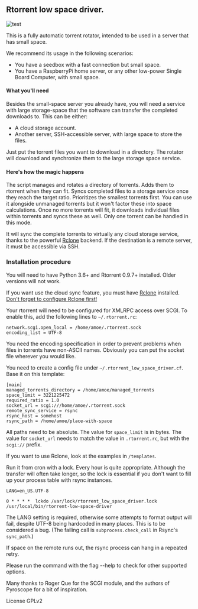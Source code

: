 ## Rtorrent low space driver.

![test](https://github.com/amoe/rtorrent_low_space_driver/actions/workflows/run-test.yml/badge.svg)

This is a fully automatic torrent rotator, intended to be used in a server that has small space.

We recommend its usage in the following scenarios:
- You have a seedbox with a fast connection but small space.
- You have a RaspberryPi home server, or any other low-power Single Board Computer, with small space. 

#### What you'll need
Besides the small-space server you already have, you will need a service with large storage-space that the 
software can transfer the completed downloads to. This can be either:
- A cloud storage account.
- Another server, SSH-accessible server, with large space to store the files.

Just put the torrent files you want to download in a directory. The rotator will download and synchronize 
them to the large storage space service.

#### Here's how the magic happens

The script manages and rotates a directory of torrents.  Adds them to rtorrent
when they can fit.  Syncs completed files to a storage service
once they reach the target ratio.  Prioritizes the smallest torrents first. You
can use it alongside unmanaged torrents but it won't factor these into space
calculations. Once no more torrents will fit, it downloads individual files
within torrents and syncs these as well.  Only one torrent can be handled in
this mode.

It will sync the complete torrents to virtually any cloud storage service, thanks
to the powerful [Rclone](https://rclone.org/) backend.
If the destination is a remote server, it must be accessible via SSH.


### Installation procedure

You will need to have Python 3.6+ and Rtorrent 0.9.7+ installed.  Older versions 
will not work.

If you want use the cloud sync feature, you must have [Rclone](https://rclone.org/) installed.
[Don't forget to configure Rclone first!](https://rclone.org/docs/)


Your rtorrent will need to be configured for XMLRPC access over SCGI.  To enable
this, add the following lines to `~/.rtorrent.rc`:

    network.scgi.open_local = /home/amoe/.rtorrent.sock
    encoding_list = UTF-8

You need the encoding specification in order to prevent problems when files in
torrents have non-ASCII names.  Obviously you can put the socket file wherever
you would like.

You need to create a config file under `~/.rtorrent_low_space_driver.cf`.  Base
it on this template:

	[main]
	managed_torrents_directory = /home/amoe/managed_torrents
	space_limit = 3221225472
	required_ratio = 1.0
	socket_url = scgi:///home/amoe/.rtorrent.sock
	remote_sync_service = rsync
	rsync_host = somehost
	rsync_path = /home/amoe/place-with-space

All paths need to be absolute.  The value for `space_limit` is in bytes.  The
value for `socket_url` needs to match the value in `.rtorrent.rc`, but with the
`scgi://` prefix.

If you want to use Rclone, look at the examples in `/templates`.

Run it from cron with a lock.  Every hour is quite appropriate.
Although the transfer will often take longer, so the lock is essential
if you don't want to fill up your process table with rsync instances.

    LANG=en_US.UTF-8
    
    0 * * * *  lckdo /var/lock/rtorrent_low_space_driver.lock /usr/local/bin/rtorrent-low-space-driver

The LANG setting is required, otherwise some attempts to format output will
fail, despite UTF-8 being hardcoded in many places.  This is to be considered a
bug.  (The failing call is `subprocess.check_call` in Rsync's `sync_path`.)

If space on the remote runs out, the rsync process can hang in a repeated retry.

Please run the command with the flag --help to check for other supported options.

Many thanks to Roger Que for the SCGI module, and the authors of
Pyroscope for a bit of inspiration.


License GPLv2
